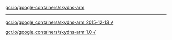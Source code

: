 [gcr.io/google-containers/skydns-arm](https://hub.docker.com/r/abcz/skydns-arm/tags/) 

----
[gcr.io/google_containers/skydns-arm:2015-12-13 √](https://hub.docker.com/r/abcz/skydns-arm/tags/)

[gcr.io/google_containers/skydns-arm:1.0 √](https://hub.docker.com/r/abcz/skydns-arm/tags/)

